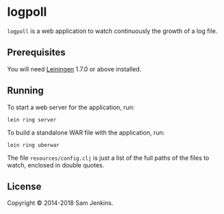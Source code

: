 # logpoll

`logpoll` is a web application to watch continuously the growth of a log file.

## Prerequisites

You will need [Leiningen][1] 1.7.0 or above installed.

[1]: https://github.com/technomancy/leiningen

## Running

To start a web server for the application, run:

    lein ring server

To build a standalone WAR file with the application, run:

    lein ring uberwar

The file `resources/config.clj` is just a list of the full paths of the files to watch, enclosed in double quotes.

## License

Copyright © 2014-2018 Sam Jenkins.

